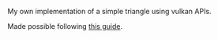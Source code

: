 My own implementation of a simple triangle using vulkan APIs.

Made possible following [this guide](https://vulkan-tutorial.com/).
